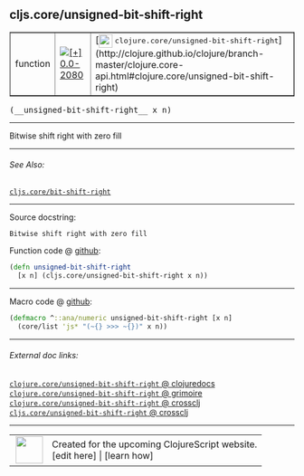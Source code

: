 ## cljs.core/unsigned-bit-shift-right



 <table border="1">
<tr>
<td>function</td>
<td><a href="https://github.com/cljsinfo/cljs-api-docs/tree/0.0-2080"><img valign="middle" alt="[+] 0.0-2080" title="Added in 0.0-2080" src="https://img.shields.io/badge/+-0.0--2080-lightgrey.svg"></a> </td>
<td>
[<img height="24px" valign="middle" src="http://i.imgur.com/1GjPKvB.png"> <samp>clojure.core/unsigned-bit-shift-right</samp>](http://clojure.github.io/clojure/branch-master/clojure.core-api.html#clojure.core/unsigned-bit-shift-right)
</td>
</tr>
</table>


 <samp>
(__unsigned-bit-shift-right__ x n)<br>
</samp>

---

Bitwise shift right with zero fill

---


###### See Also:

[`cljs.core/bit-shift-right`](cljs.core_bit-shift-right.md)<br>

---


Source docstring:

```
Bitwise shift right with zero fill
```


Function code @ [github](https://github.com/clojure/clojurescript/blob/r3169/src/cljs/cljs/core.cljs#L2409-L2411):

```clj
(defn unsigned-bit-shift-right
  [x n] (cljs.core/unsigned-bit-shift-right x n))
```

<!--
Repo - tag - source tree - lines:

 <pre>
clojurescript @ r3169
└── src
    └── cljs
        └── cljs
            └── <ins>[core.cljs:2409-2411](https://github.com/clojure/clojurescript/blob/r3169/src/cljs/cljs/core.cljs#L2409-L2411)</ins>
</pre>

-->

---

Macro code @ [github](https://github.com/clojure/clojurescript/blob/r3169/src/clj/cljs/core.clj#L553-L554):

```clj
(defmacro ^::ana/numeric unsigned-bit-shift-right [x n]
  (core/list 'js* "(~{} >>> ~{})" x n))
```

<!--
Repo - tag - source tree - lines:

 <pre>
clojurescript @ r3169
└── src
    └── clj
        └── cljs
            └── <ins>[core.clj:553-554](https://github.com/clojure/clojurescript/blob/r3169/src/clj/cljs/core.clj#L553-L554)</ins>
</pre>
-->

---


###### External doc links:

[`clojure.core/unsigned-bit-shift-right` @ clojuredocs](http://clojuredocs.org/clojure.core/unsigned-bit-shift-right)<br>
[`clojure.core/unsigned-bit-shift-right` @ grimoire](http://conj.io/store/v1/org.clojure/clojure/1.7.0-beta3/clj/clojure.core/unsigned-bit-shift-right/)<br>
[`clojure.core/unsigned-bit-shift-right` @ crossclj](http://crossclj.info/fun/clojure.core/unsigned-bit-shift-right.html)<br>
[`cljs.core/unsigned-bit-shift-right` @ crossclj](http://crossclj.info/fun/cljs.core.cljs/unsigned-bit-shift-right.html)<br>

---

 <table>
<tr><td>
<img valign="middle" align="right" width="48px" src="http://i.imgur.com/Hi20huC.png">
</td><td>
Created for the upcoming ClojureScript website.<br>
[edit here] | [learn how]
</td></tr></table>

[edit here]:https://github.com/cljsinfo/cljs-api-docs/blob/master/cljsdoc/cljs.core_unsigned-bit-shift-right.cljsdoc
[learn how]:https://github.com/cljsinfo/cljs-api-docs/wiki/cljsdoc-files

<!--

This information was too distracting to show to readers, but I'll leave it
commented here since it is helpful to:

- pretty-print the data used to generate this document
- and show how to retrieve that data



The API data for this symbol:

```clj
{:description "Bitwise shift right with zero fill",
 :ns "cljs.core",
 :name "unsigned-bit-shift-right",
 :signature ["[x n]"],
 :history [["+" "0.0-2080"]],
 :type "function",
 :related ["cljs.core/bit-shift-right"],
 :full-name-encode "cljs.core_unsigned-bit-shift-right",
 :source {:code "(defn unsigned-bit-shift-right\n  [x n] (cljs.core/unsigned-bit-shift-right x n))",
          :title "Function code",
          :repo "clojurescript",
          :tag "r3169",
          :filename "src/cljs/cljs/core.cljs",
          :lines [2409 2411]},
 :extra-sources [{:code "(defmacro ^::ana/numeric unsigned-bit-shift-right [x n]\n  (core/list 'js* \"(~{} >>> ~{})\" x n))",
                  :title "Macro code",
                  :repo "clojurescript",
                  :tag "r3169",
                  :filename "src/clj/cljs/core.clj",
                  :lines [553 554]}],
 :full-name "cljs.core/unsigned-bit-shift-right",
 :clj-symbol "clojure.core/unsigned-bit-shift-right",
 :docstring "Bitwise shift right with zero fill"}

```

Retrieve the API data for this symbol:

```clj
;; from Clojure REPL
(require '[clojure.edn :as edn])
(-> (slurp "https://raw.githubusercontent.com/cljsinfo/cljs-api-docs/catalog/cljs-api.edn")
    (edn/read-string)
    (get-in [:symbols "cljs.core/unsigned-bit-shift-right"]))
```

-->
